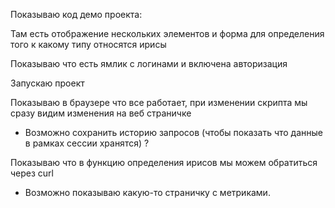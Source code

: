 Показываю код демо проекта:

Там есть отображение нескольких элементов и форма для определения того к какому типу относятся ирисы

Показываю что есть ямлик с логинами и включена авторизация

Запускаю проект 

Показываю в браузере что все работает, при изменении скрипта мы сразу видим изменения на веб страничке

* Возможно сохранить историю запросов (чтобы показать что данные в рамках сессии хранятся) ?

Показываю что в функцию определения ирисов мы можем обратиться через curl

* Возможно показываю какую-то страничку с метриками. 